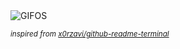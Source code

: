 <div align="justify">
<picture>
    <source media="(prefers-color-scheme: dark)" srcset="https://i.ibb.co/ZmHXPcG/output-gif.gif">
    <source media="(prefers-color-scheme: light)" srcset="https://i.ibb.co/ZmHXPcG/output-gif.gif">
    <img alt="GIFOS" src="https://i.ibb.co/ZmHXPcG/output-gif.gif">
</picture>

<sub><i>inspired from [x0rzavi/github-readme-terminal](https://github.com/x0rzavi/github-readme-terminal)</i></sub>

</div>

<!-- Image deletion URL: https://ibb.co/C2J8ZVm/bfdf270902e39a3e0d8903b2c7ac5647 -->